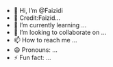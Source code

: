 - 👋 Hi, I’m @Faizidi
- 👀 Credit:Faizid...
- 🌱 I’m currently learning ...
- 💞️ I’m looking to collaborate on ...
- 📫 How to reach me ...
- 😄 Pronouns: ...
- ⚡ Fun fact: ...

<!---
Faizidi/Faizidi is a ✨ special ✨ repository because its `README.md` (this file) appears on your GitHub profile.
You can click the Preview link to take a look at your changes.
--->
